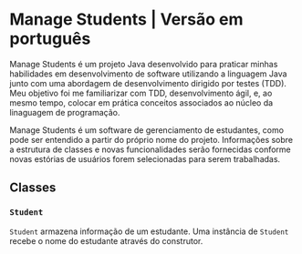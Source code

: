 # Manage Students | Versão em português

Manage Students é um projeto Java desenvolvido para praticar minhas habilidades em desenvolvimento de software utilizando a linguagem Java junto com uma abordagem de desenvolvimento dirigido por testes (TDD). Meu objetivo foi me familiarizar com TDD, desenvolvimento ágil, e, ao mesmo tempo, colocar em prática conceitos associados ao núcleo da linaguagem de programação.

Manage Students é um software de gerenciamento de estudantes, como pode ser entendido a partir do próprio nome do projeto. Informações sobre a estrutura de classes e novas funcionalidades serão fornecidas conforme novas estórias de usuários forem selecionadas para serem trabalhadas.

## Classes

### `Student`

`Student` armazena informação de um estudante. Uma instância de `Student` recebe o nome do estudante através do construtor.